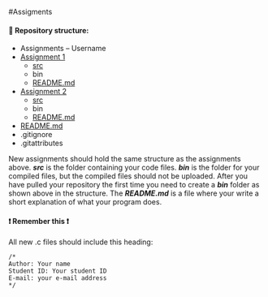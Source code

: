 #Assigments

#### :open_file_folder: Repository structure:
-	Assignments – Username
  -	[Assignment 1](Assignment_1)
    -	[src](Assignment_1/src)
    -	bin
    -	[README.md](Assignment_1/README.md)
  -	[Assignment 2](Assignment_2)
    -	[src](Assignment_2/src)
    -	bin
    -	[README.md](Assignment_2/README.md)
-	[README.md](README.md)
-	.gitignore
-	.gitattributes

New assignments should hold the same structure as the assignments above.
***src*** is the folder containing your code files.
***bin*** is the folder for your compiled files, but the compiled files should not be uploaded.
After you have pulled your repository the first time you need to create a ***bin*** folder as shown above in the structure.
The ***README.md*** is a file where your write a short explanation of what your program does.

#### :heavy_exclamation_mark: Remember this :heavy_exclamation_mark:
All new .c files should include this heading:
```clang
/*
Author: Your name
Student ID: Your student ID
E-mail: your e-mail address
*/

```
